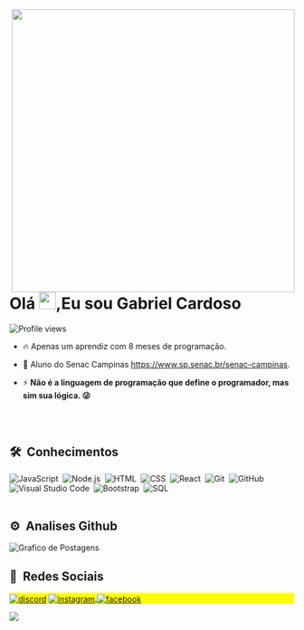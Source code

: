 <img align="right" height="500px" src="https://cdn.discordapp.com/attachments/894723534650220567/964692236774289458/photo-output.jpg"/>
<h1 align="left">Olá <img src="https://raw.githubusercontent.com/kaueMarques/kaueMarques/master/hi.gif" width="30px">,Eu sou Gabriel Cardoso</h1>
<p align="left"> <img src="https://komarev.com/ghpvc/?username=GabrielCardosoLIma&color=blue" alt="Profile views" /> </p>

- 🔥 Apenas um aprendiz com 8 meses de programação. 

- 🔭 Aluno do Senac Campinas https://www.sp.senac.br/senac-campinas.

- ⚡ **Não é a linguagem de programação que define o programador, mas sim sua lógica. 😜**

<br><br>


## 🛠 &nbsp;Conhecimentos

![JavaScript](https://img.shields.io/badge/-JavaScript-05122A?style=flat&logo=javascript)&nbsp;
![Node.js](https://img.shields.io/badge/-Node.js-05122A?style=flat&logo=node.js)&nbsp;
![HTML](https://img.shields.io/badge/-HTML-05122A?style=flat&logo=HTML5)&nbsp;
![CSS](https://img.shields.io/badge/-CSS-05122A?style=flat&logo=CSS3&logoColor=1572B6)&nbsp;
![React](https://img.shields.io/badge/-React-05122A?style=flat&logo=react)&nbsp;
![Git](https://img.shields.io/badge/-Git-05122A?style=flat&logo=git)&nbsp;
![GitHub](https://img.shields.io/badge/-GitHub-05122A?style=flat&logo=github)&nbsp;
![Visual Studio Code](https://img.shields.io/badge/-Visual%20Studio%20Code-05122A?style=flat&logo=visual-studio-code&logoColor=007ACC)&nbsp;
![Bootstrap](https://img.shields.io/badge/-Bootstrap-05122A?style=flat&logo=bootstrap)&nbsp;
![SQL](https://img.shields.io/badge/-MySQL-05122A?style=flat&logo=sqlite)&nbsp;
<br><br>

## ⚙️ &nbsp;Analises Github
<p align="left">
<img src="https://github-readme-stats.vercel.app/api?username=GabrielCardosoLima&show_icons=true&custom_title=Gabriel_Cardoso&title_color=563d7c&bg_color=00000000&text_color=ffff&count_private=true&icon_color=ffff&border_color=563d7c" alt="Grafico de Postagens"/>
</p>

## 📱 &nbsp;Redes Sociais
<p align="left" style="background:yellow">
<a href="https://discord.gg/exX6rNenXq"> <img align="center" src="https://img.shields.io/badge/-Gabriel Cardoso-05122A?style=flat&logo=discord" alt="discord"/></a>
<a href="https://www.instagram.com/bielcardoso_04/" target="_blank">
 <img align="center" src="https://img.shields.io/badge/-Gabriel Cardoso-05122A?style=flat&logo=instagram" alt="instagram"/>
</a>
<a href="https://www.facebook.com/gabrielcardoso.lima.1" target="_blank">
 <img align="center" src="https://img.shields.io/badge/-Gabriel Cardoso-05122A?style=flat&logo=facebook" alt="facebook"/>
</a>
</p>
<img src="https://discord.c99.nl/widget/theme-4/278317055478857728.png"/>
